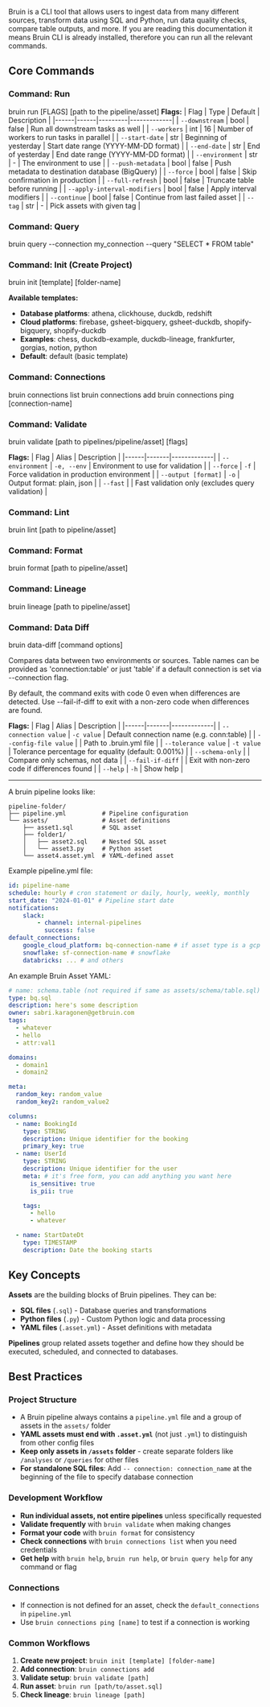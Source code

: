 Bruin is a CLI tool that allows users to ingest data from many different sources, transform data using SQL and Python, run data quality checks, compare table outputs, and more. If you are reading this documentation it means Bruin CLI is already installed, therefore you can run all the relevant commands.

## Core Commands

### Command: Run
bruin run [FLAGS] [path to the pipeline/asset]
**Flags:**
| Flag | Type | Default | Description |
|------|------|---------|-------------|
| `--downstream` | bool | false | Run all downstream tasks as well |
| `--workers` | int | 16 | Number of workers to run tasks in parallel |
| `--start-date` | str | Beginning of yesterday | Start date range (YYYY-MM-DD format) |
| `--end-date` | str | End of yesterday | End date range (YYYY-MM-DD format) |
| `--environment` | str | - | The environment to use |
| `--push-metadata` | bool | false | Push metadata to destination database (BigQuery) |
| `--force` | bool | false | Skip confirmation in production |
| `--full-refresh` | bool | false | Truncate table before running |
| `--apply-interval-modifiers` | bool | false | Apply interval modifiers |
| `--continue` | bool | false | Continue from last failed asset |
| `--tag` | str | - | Pick assets with given tag |

### Command: Query
bruin query --connection my_connection --query "SELECT * FROM table"

### Command: Init (Create Project)
bruin init [template] [folder-name]

**Available templates:**
- **Database platforms**: athena, clickhouse, duckdb, redshift
- **Cloud platforms**: firebase, gsheet-bigquery, gsheet-duckdb, shopify-bigquery, shopify-duckdb
- **Examples**: chess, duckdb-example, duckdb-lineage, frankfurter, gorgias, notion, python
- **Default**: default (basic template)

### Command: Connections
bruin connections list
bruin connections add
bruin connections ping [connection-name]

### Command: Validate
bruin validate [path to pipelines/pipeline/asset] [flags]

**Flags:**
| Flag | Alias | Description |
|------|-------|-------------|
| `--environment` | `-e, --env` | Environment to use for validation |
| `--force` | `-f` | Force validation in production environment |
| `--output [format]` | `-o` | Output format: plain, json |
| `--fast` | | Fast validation only (excludes query validation) |

### Command: Lint
bruin lint [path to pipeline/asset]

### Command: Format
bruin format [path to pipeline/asset]

### Command: Lineage
bruin lineage [path to pipeline/asset]

### Command: Data Diff
bruin data-diff [command options]

Compares data between two environments or sources. Table names can be provided as 'connection:table' or just 'table' if a default connection is set via --connection flag.

By default, the command exits with code 0 even when differences are detected. Use --fail-if-diff to exit with a non-zero code when differences are found.

**Flags:**
| Flag | Alias | Description |
|------|-------|-------------|
| `--connection value` | `-c value` | Default connection name (e.g. conn:table) |
| `--config-file value` | | Path to .bruin.yml file |
| `--tolerance value` | `-t value` | Tolerance percentage for equality (default: 0.001%) |
| `--schema-only` | | Compare only schemas, not data |
| `--fail-if-diff` | | Exit with non-zero code if differences found |
| `--help` | `-h` | Show help |

------

A bruin pipeline looks like:
```
pipeline-folder/
├── pipeline.yml          # Pipeline configuration
└── assets/               # Asset definitions
    ├── asset1.sql        # SQL asset
    ├── folder1/
    │   ├── asset2.sql    # Nested SQL asset
    │   └── asset3.py     # Python asset
    └── asset4.asset.yml  # YAML-defined asset
```

Example pipeline.yml file:
```yaml
id: pipeline-name
schedule: hourly # cron statement or daily, hourly, weekly, monthly
start_date: "2024-01-01" # Pipeline start date 
notifications:
    slack:
        - channel: internal-pipelines
          success: false
default_connections:
    google_cloud_platform: bq-connection-name # if asset type is a gcp type, it uses this connection if not defined in the asset
    snowflake: sf-connection-name # snowflake
    databricks: ... # and others
```


An example Bruin Asset YAML:
```yaml
# name: schema.table (not required if same as assets/schema/table.sql)
type: bq.sql
description: here's some description
owner: sabri.karagonen@getbruin.com
tags:
  - whatever
  - hello
  - attr:val1

domains:
  - domain1
  - domain2

meta:
  random_key: random_value
  random_key2: random_value2

columns:
  - name: BookingId
    type: STRING
    description: Unique identifier for the booking
    primary_key: true
  - name: UserId
    type: STRING
    description: Unique identifier for the user
    meta: # it's free form, you can add anything you want here
      is_sensitive: true
      is_pii: true

    tags:
      - hello
      - whatever

  - name: StartDateDt
    type: TIMESTAMP
    description: Date the booking starts
```


## Key Concepts

**Assets** are the building blocks of Bruin pipelines. They can be:
- **SQL files** (`.sql`) - Database queries and transformations
- **Python files** (`.py`) - Custom Python logic and data processing
- **YAML files** (`.asset.yml`) - Asset definitions with metadata

**Pipelines** group related assets together and define how they should be executed, scheduled, and connected to databases.

## Best Practices

### **Project Structure**
* A Bruin pipeline always contains a `pipeline.yml` file and a group of assets in the `assets/` folder
* **YAML assets must end with `.asset.yml`** (not just `.yml`) to distinguish from other config files
* **Keep only assets in `/assets` folder** - create separate folders like `/analyses` or `/queries` for other files
* **For standalone SQL files**: Add `-- connection: connection_name` at the beginning of the file to specify database connection

### **Development Workflow**
* **Run individual assets, not entire pipelines** unless specifically requested
* **Validate frequently** with `bruin validate` when making changes
* **Format your code** with `bruin format` for consistency
* **Check connections** with `bruin connections list` when you need credentials
* **Get help** with `bruin help`, `bruin run help`, or `bruin query help` for any command or flag

### **Connections**
* If connection is not defined for an asset, check the `default_connections` in `pipeline.yml`
* Use `bruin connections ping [name]` to test if a connection is working

### **Common Workflows**
1. **Create new project**: `bruin init [template] [folder-name]`
2. **Add connection**: `bruin connections add`
3. **Validate setup**: `bruin validate [path]`
4. **Run asset**: `bruin run [path/to/asset.sql]`
5. **Check lineage**: `bruin lineage [path]`
